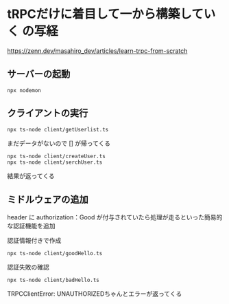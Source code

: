 
# tRPCだけに着目して一から構築していく の写経
https://zenn.dev/masahiro_dev/articles/learn-trpc-from-scratch

## サーバーの起動
```
npx nodemon
```

## クライアントの実行
```
npx ts-node client/getUserlist.ts
```
まだデータがないので [] が帰ってくる


```
npx ts-node client/createUser.ts
npx ts-node client/serchUser.ts
```
結果が返ってくる

## ミドルウェアの追加
header に authorization：Good が付与されていたら処理が走るといった簡易的な認証機能を追加

認証情報付きで作成
```
npx ts-node client/goodHello.ts
```

認証失敗の確認
```
npx ts-node client/badHello.ts
```
TRPCClientError: UNAUTHORIZEDちゃんとエラーが返ってくる

